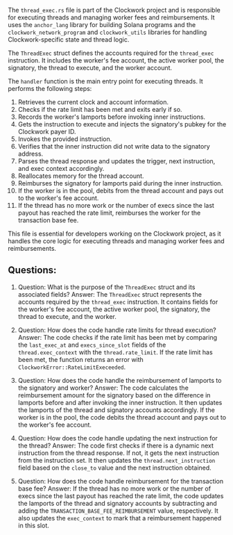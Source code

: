 The `thread_exec.rs` file is part of the Clockwork project and is responsible for executing threads and managing worker fees and reimbursements. It uses the `anchor_lang` library for building Solana programs and the `clockwork_network_program` and `clockwork_utils` libraries for handling Clockwork-specific state and thread logic.

The `ThreadExec` struct defines the accounts required for the `thread_exec` instruction. It includes the worker's fee account, the active worker pool, the signatory, the thread to execute, and the worker account.

The `handler` function is the main entry point for executing threads. It performs the following steps:

1. Retrieves the current clock and account information.
2. Checks if the rate limit has been met and exits early if so.
3. Records the worker's lamports before invoking inner instructions.
4. Gets the instruction to execute and injects the signatory's pubkey for the Clockwork payer ID.
5. Invokes the provided instruction.
6. Verifies that the inner instruction did not write data to the signatory address.
7. Parses the thread response and updates the trigger, next instruction, and exec context accordingly.
8. Reallocates memory for the thread account.
9. Reimburses the signatory for lamports paid during the inner instruction.
10. If the worker is in the pool, debits from the thread account and pays out to the worker's fee account.
11. If the thread has no more work or the number of execs since the last payout has reached the rate limit, reimburses the worker for the transaction base fee.

This file is essential for developers working on the Clockwork project, as it handles the core logic for executing threads and managing worker fees and reimbursements.

## Questions:

1. Question: What is the purpose of the `ThreadExec` struct and its associated fields?
   Answer: The `ThreadExec` struct represents the accounts required by the `thread_exec` instruction. It contains fields for the worker's fee account, the active worker pool, the signatory, the thread to execute, and the worker.

2. Question: How does the code handle rate limits for thread execution?
   Answer: The code checks if the rate limit has been met by comparing the `last_exec_at` and `execs_since_slot` fields of the `thread.exec_context` with the `thread.rate_limit`. If the rate limit has been met, the function returns an error with `ClockworkError::RateLimitExeceeded`.

3. Question: How does the code handle the reimbursement of lamports to the signatory and worker?
   Answer: The code calculates the reimbursement amount for the signatory based on the difference in lamports before and after invoking the inner instruction. It then updates the lamports of the thread and signatory accounts accordingly. If the worker is in the pool, the code debits the thread account and pays out to the worker's fee account.

4. Question: How does the code handle updating the next instruction for the thread?
   Answer: The code first checks if there is a dynamic next instruction from the thread response. If not, it gets the next instruction from the instruction set. It then updates the `thread.next_instruction` field based on the `close_to` value and the next instruction obtained.

5. Question: How does the code handle reimbursement for the transaction base fee?
   Answer: If the thread has no more work or the number of execs since the last payout has reached the rate limit, the code updates the lamports of the thread and signatory accounts by subtracting and adding the `TRANSACTION_BASE_FEE_REIMBURSEMENT` value, respectively. It also updates the `exec_context` to mark that a reimbursement happened in this slot.
